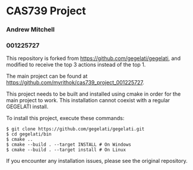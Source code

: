 # CAS739 Project
### Andrew Mitchell
### 001225727

This repository is forked from https://github.com/gegelati/gegelati, and modified to receive the top 3 actions instead of the top 1.

The main project can be found at https://github.com/myrithok/cas739_project_001225727.

This project needs to be built and installed using cmake in order for the main project to work. This installation cannot coexist with a regular GEGELATI install.

To install this project, execute these commands:
```
$ git clone https://github.com/gegelati/gegelati.git
$ cd gegelati/bin
$ cmake ..
$ cmake --build . --target INSTALL # On Windows
$ cmake --build . --target install # On Linux
```
If you encounter any installation issues, please see the original repository.